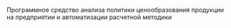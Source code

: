 Программное средство анализа политики ценообразования продукции на предприятии и автоматизации расчетной методики
